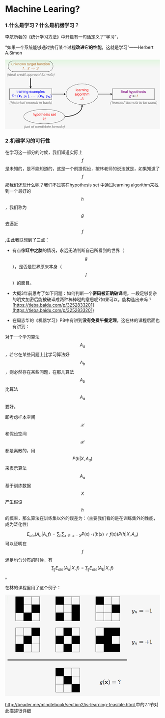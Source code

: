 # Machine Learing?

### 1.什么是学习？什么是机器学习？

李航所著的《统计学习方法》中开篇有一句话定义了“学习”，

“如果一个系统能够通过执行某个过程**改进它的性能**，这就是学习”——Herbert A.Simon

![](/assets/3WS0M%28LF_E}D_{%29~E6P%28@Q7.png)

### 2.机器学习的可行性

在学习这一部分的时候，我们知道实际上$$f$$是未知的，是不能知道的，这是一个前提假设，按林老师的说法就是，如果知道了$$f$$那我们还玩什么呢？我们不过实在hypothesis set 中通过learning algorithm来找到一个最好的$$h$$，我们称为$$g$$去逼近$$f$$,由此我联想到了三点：

* 有点像**缸中之脑**的情况，永远无法判断自己所看到的世界（$$g$$），是否是世界原来本身（$$f$$）的面目。

* 大概3年前思考了如下问题：如何判断一个**密码被正确破译**呢。一段足够复杂的明文加密后能被破译成两种棒棒哒的意思呢?如果可以。能构造出来吗？[https://tieba.baidu.com/p/3252833201](https://tieba.baidu.com/p/3252833201)

* 在周志华的《机器学习》P8中有讲到**没有免费午餐定理**，这在林的课程后面也有讲到：

对于一个学习算法$$A_a$$，若它在某些问题上比学习算法好$$A_b$$，则必然存在某些问题，在那儿算法$$A_b$$比算法$$A_a$$要好。



即考虑样本空间$$\mathcal{X}$$和假设空间$$\mathcal{H}$$都是离散的，用$$P(h|X,A_a)$$来表示算法$$A_a$$基于训练数据$$X$$产生假设$$h$$的概率，那么算法在训练集以外的误差为：（主要我们看的是在训练集外的性能，成为泛化性）


$$
E_{ote}(A_a|A,f)=\sum_h\sum_{x\in \mathcal{X}-X} P(x)\cdot I(h(x)\neq f(x))P(h|X,A_a)
$$
可以证明在$$f$$满足均匀分布的时候，有$$\sum_f E_{ote}(A_a|X,f)=\sum_f E_{ote}(A_b|X,f)$$。

在林的课程里用了这个例子：

![](/assets/5CRW6R1QEIR8{XXQ5%28@4_3F.png)

[http://beader.me/mlnotebook/section2/is-learning-feasible.html ](http://beader.me/mlnotebook/section2/is-learning-feasible.html)中的2.1节对此描述很详细













